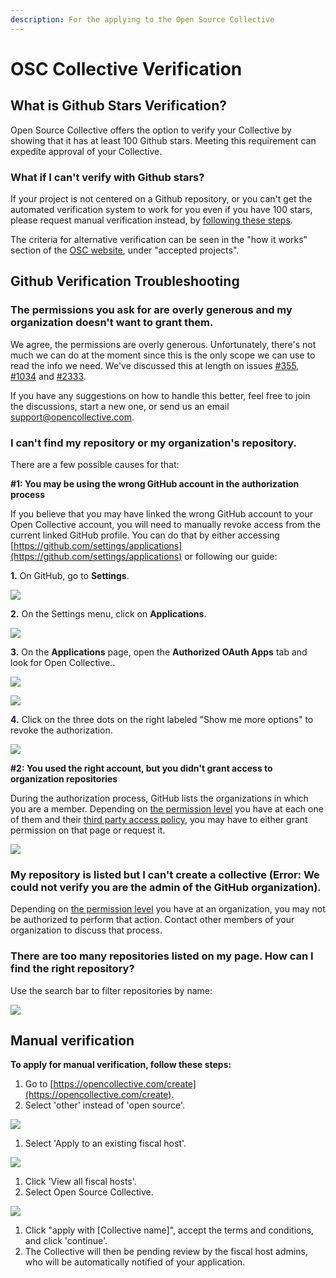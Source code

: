 ```yaml
---
description: For the applying to the Open Source Collective
---
```


# OSC Collective Verification

## What is Github Stars Verification?

Open Source Collective offers the option to verify your Collective by showing that it has at least 100 Github stars. Meeting this requirement can expedite approval of your Collective.

### What if I can't verify with Github stars?

If your project is not centered on a Github repository, or you can't get the automated verification system to work for you even if you have 100 stars, please request manual verification instead, by [following these steps](osc-verification.md#applying-for-manual-verification).

The criteria for alternative verification can be seen in the "how it works" section of the [OSC website](https://www.oscollective.org/), under "accepted projects".

## Github Verification Troubleshooting

### The permissions you ask for are overly generous and my organization doesn't want to grant them.

We agree, the permissions are overly generous. Unfortunately, there's not much we can do at the moment since this is the only scope we can use to read the info we need. We've discussed this at length on issues [\#355](https://github.com/opencollective/opencollective/issues/355), [\#1034](https://github.com/opencollective/opencollective/issues/1034) and [\#2333](https://github.com/opencollective/opencollective/issues/2333).

If you have any suggestions on how to handle this better, feel free to join the discussions, start a new one, or send us an email [support@opencollective.com](mailto:support@opencollective.com).

### I can't find my repository or my organization's repository.

There are a few possible causes for that:

**\#1: You may be using the wrong GitHub account in the authorization process**

If you believe that you may have linked the wrong GitHub account to your Open Collective account, you will need to manually revoke access from the current linked GitHub profile. You can do that by either accessing [https://github.com/settings/applications](https://github.com/settings/applications) or following our guide:

**1.** On GitHub, go to **Settings**.

![](../.gitbook/assets/fiscal-host_open-source-collective_github-dropdown-menu_2019-10-28.png)

**2.** On the Settings menu, click on **Applications**.

![](../.gitbook/assets/fiscal-host_open-source-collective_github-settings-interface_2019-10-28.png)

**3.** On the **Applications** page, open the **Authorized OAuth Apps** tab and look for Open Collective..

![](../.gitbook/assets/fiscal-host_open-source-collective_github-app-list_2019-10-28%20%281%29.png)

![](../.gitbook/assets/fiscal-host_open-source-collective_github-list-oauth-apps_2019-10-28.png)

**4.** Click on the three dots on the right labeled "Show me more options" to revoke the authorization.

![](../.gitbook/assets/fiscal-host_open-source-collective_github-list-oauth-revoke_2019-10-28.png)

**\#2: You used the right account, but you didn't grant access to organization repositories**

During the authorization process, GitHub lists the organizations in which you are a member. Depending on [the permission level](https://help.github.com/en/github/setting-up-and-managing-organizations-and-teams/permission-levels-for-an-organization) you have at each one of them and their [third party access policy](https://help.github.com/en/github/setting-up-and-managing-organizations-and-teams/enabling-oauth-app-access-restrictions-for-your-organization), you may have to either grant permission on that page or request it.

![](../.gitbook/assets/fiscal-host_open-source-collective-github-authorize-open-collective_2019-10-28.png)

### My repository is listed but I can't create a collective \(Error: We could not verify you are the admin of the GitHub organization\).

Depending on [the permission level](https://help.github.com/en/github/setting-up-and-managing-organizations-and-teams/permission-levels-for-an-organization) you have at an organization, you may not be authorized to perform that action. Contact other members of your organization to discuss that process.

### There are too many repositories listed on my page. How can I find the right repository?

Use the search bar to filter repositories by name:

![](../.gitbook/assets/fiscal-hosts_open-source-collective_search-bar-pick-a-repo_2019-10-28.gif)

## Manual verification

**To apply for manual verification, follow these steps:**

1. Go to [https://opencollective.com/create](https://opencollective.com/create).
2. Select 'other' instead of 'open source'.

![](../.gitbook/assets/screen-shot-2019-11-04-at-11.52.14-am.png)

1. Select 'Apply to an existing fiscal host'.

![](../.gitbook/assets/screen-shot-2019-11-04-at-11.54.09-am.png)

1. Click 'View all fiscal hosts'.
2. Select Open Source Collective.

![](../.gitbook/assets/screen-shot-2019-11-04-at-11.56.32-am.png)

1. Click "apply with \[Collective name\]", accept the terms and conditions, and click 'continue'.
2. The Collective will then be pending review by the fiscal host admins, who will be automatically notified of your application.

